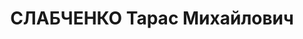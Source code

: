 ---
title: СЛАБЧЕНКО Тарас Михайлович
description: "1904 р. народження, м. Одеса, українець, із службовців, освіта вища.\
  \ Проживав у м. Первомайську Робітник на заводі імені 25 Жовтня. \n  Заарештований\
  \ 08.10.1937 р. Вироком Військової Колегії Верховного Суду СРСР від 27.10.1937 р.\
  \ засуджений до розстрілу з конфіскацією майна. Страчений у м. Києві 28.10.1937\
  \ р. Місце поховання невідомо. \n  Реабілітований у 1957 році."
---